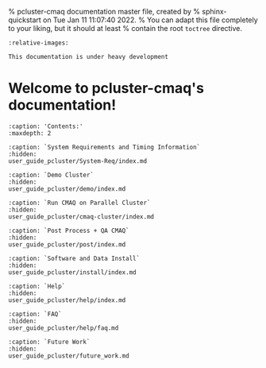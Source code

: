 % pcluster-cmaq documentation master file, created by
%   sphinx-quickstart on Tue Jan 11 11:07:40 2022.
%   You can adapt this file completely to your liking, but it should at least
%   contain the root `toctree` directive.

```{include} ../README.md
:relative-images:
```
```{warning}
This documentation is under heavy development
```

Welcome to pcluster-cmaq's documentation!
=========================================

```{toctree}
:caption: 'Contents:'
:maxdepth: 2

:caption: `System Requirements and Timing Information`
:hidden:
user_guide_pcluster/System-Req/index.md

:caption: `Demo Cluster`
:hidden:
user_guide_pcluster/demo/index.md

:caption: `Run CMAQ on Parallel Cluster`
:hidden:
user_guide_pcluster/cmaq-cluster/index.md

:caption: `Post Process + QA CMAQ`
:hidden:
user_guide_pcluster/post/index.md

:caption: `Software and Data Install`
:hidden:
user_guide_pcluster/install/index.md

:caption: `Help`
:hidden:
user_guide_pcluster/help/index.md

:caption: `FAQ`
:hidden:
user_guide_pcluster/help/faq.md

:caption: `Future Work`
:hidden:
user_guide_pcluster/future_work.md
```

